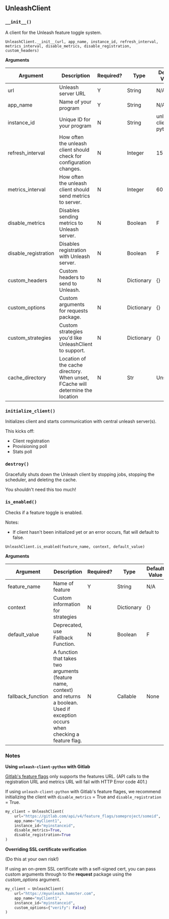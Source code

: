 ## UnleashClient

### `__init__()`
A client for the Unleash feature toggle system.

`
UnleashClient.__init__(url, app_name, instance_id, refresh_interval, metrics_interval, disable_metrics, disable_registration, custom_headers)
`

**Arguments**

Argument | Description | Required? |  Type |  Default Value|
---------|-------------|-----------|-------|---------------|
url      | Unleash server URL | Y | String | N/A |
app_name | Name of your program | Y | String | N/A |
instance_id | Unique ID for your program | N | String | unleash-client-python | 
refresh_interval | How often the unleash client should check for configuration changes. | N | Integer |  15 |
metrics_interval | How often the unleash client should send metrics to server. | N | Integer | 60 |
disable_metrics | Disables sending metrics to Unleash server. | N | Boolean | F |
disable_registration | Disables registration with Unleash server. | N | Boolean | F |
custom_headers | Custom headers to send to Unleash. | N | Dictionary | {}
custom_options | Custom arguments for requests package. | N | Dictionary | {}
custom_strategies | Custom strategies you'd like UnleashClient to support. | N | Dictionary | {} |
cache_directory | Location of the cache directory. When unset, FCache will determine the location | N | Str | Unset | 

### `initialize_client()`
Initializes client and starts communication with central unleash server(s).

This kicks off:
* Client registration
* Provisioning poll
* Stats poll

### `destroy()`
Gracefully shuts down the Unleash client by stopping jobs, stopping the scheduler, and deleting the cache.

You shouldn't need this too much!

### `is_enabled()`

Checks if a feature toggle is enabled.

Notes:
* If client hasn't been initialized yet or an error occurs, flat will default to false.

`
UnleashClient.is_enabled(feature_name, context, default_value)
`

**Arguments**

Argument | Description | Required? |  Type |  Default Value|
---------|-------------|-----------|-------|---------------|
feature_name | Name of feature | Y | String | N/A |
context | Custom information for strategies | N | Dictionary | {} |
default_value | Deprecated, use Fallback Function. | N | Boolean | F |
fallback_function | A function that takes two arguments (feature name, context) and returns a boolean.  Used if exception occurs when checking a feature flag. | N | Callable | None |

### Notes

**Using `unleash-client-python` with Gitlab** 

[Gitlab's feature flags](https://docs.gitlab.com/ee/user/project/operations/feature_flags.html) only supports the features URL.  (API calls to the registration URL and metrics URL will fail with HTTP Error code 401.)

If using `unleash-client-python` with Gitlab's feature flages, we recommend initializing the client with `disable_metrics` = True and `disable_registration` = True.

``` python
my_client = UnleashClient(
    url="https://gitlab.com/api/v4/feature_flags/someproject/someid",
    app_name="myClient1",
    instance_id="myinstanceid",
    disable_metrics=True,
    disable_registration=True
)
```

**Overriding SSL certificate verification**

(Do this at your own risk!)

If using an on-prem SSL certificate with a self-signed cert, you can pass custom arguments through to the **request** package using the *custom_options* argument.

```python
my_client = UnleashClient(
    url="https://myunleash.hamster.com",
    app_name="myClient1",
    instance_id="myinstanceid",
    custom_options={"verify": False}
)
```
